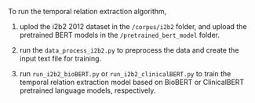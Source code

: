 To run the temporal relation extraction algorithm, 

1) uplod the i2b2 2012 dataset in the `/corpus/i2b2` folder, and upload the pretrained BERT models in the `/pretrained_bert_model` folder.

2) run the `data_process_i2b2.py` to preprocess the data and create the input text file for training.

3) run `run_i2b2_bioBERT.py` or `run_i2b2_clinicalBERT.py` to train the temporal relation extraction model based on BioBERT or ClinicalBERT pretrained language models, respectively.
